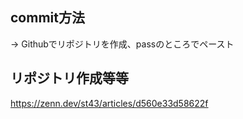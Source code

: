 ## commit方法
→ Githubでリポジトリを作成、passのところでペースト

## リポジトリ作成等等
https://zenn.dev/st43/articles/d560e33d58622f
